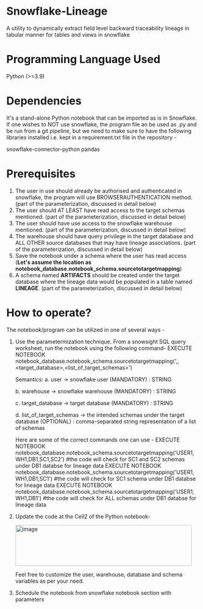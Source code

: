 # Snowflake-Lineage
A utility to dynamically extract field level backward traceability lineage in tabular manner for tables and views in snowflake 

# Programming Language Used
Python (>=3.9)

# Dependencies
It's a stand-alone Python notebook that can be imported as is in Snowflake. If one wishes to NOT use snowflake, the program file an be used as .py and be run from a git pipeline, but we need to make sure to have the following libraries installed i.e. kept in a requirement.txt file in the repository -

snowflake-connector-python
pandas

# Prerequisites
1. The user in use should already be authorised and authenticated in snowflake, the program will use BROWSERAUTHENTICATION method. (part of the parameterization, discussed in detail below)
2. The user should AT LEAST have read access to the target schemas mentioned. (part of the parameterization, discussed in detail below)
3. The user should have use access to the snowflake warehouse mentioned. (part of the parameterization, discussed in detail below)
4. The warehouse should have query privilege in the target database and ALL OTHER source databases that may have lineage associations. (part of the parameterization, discussed in detail below)
5. Save the notebook under a schema where the user has read access (**Let's assume the location as notebook_database.notebook_schema.sourcetotargetmapping**)
6. A schema named **ARTIFACTS** should be created under the target database where the lineage data would be populated in a table named **LINEAGE**. (part of the parameterization, discussed in detail below)

# How to operate?
The notebook/program can be utilized in one of several ways -

1. Use the parametermization technique. From a snowsight SQL query worksheet, run the notebook using the following command-
   EXECUTE NOTEBOOK notebook_database.notebook_schema.sourcetotargetmapping('<user>,<warehouse>,<target_database>,<list_of_target_schemas>')
   
   Semantics:
     a. user -> snowflake user (MANDATORY) : STRING
   
     b. warehouse -> snowflake warehouse (MANDATORY) : STRING
   
     c. target_database -> target database (MANDATORY) : STRING
   
     d. list_of_target_schemas -> the intended schemas under the target database (OPTIONAL) : comma-separated string representation of a list of schemas

   Here are some of the correct commands one can use -
   EXECUTE NOTEBOOK notebook_database.notebook_schema.sourcetotargetmapping('USER1,WH1,DB1,SC1,SC2') #the code will check for SC1 and SC2 schemas under DB1 databse for lineage data
   EXECUTE NOTEBOOK notebook_database.notebook_schema.sourcetotargetmapping('USER1,WH1,DB1,SC1') #the code will check for SC1 schema under DB1 databse for lineage data
   EXECUTE NOTEBOOK notebook_database.notebook_schema.sourcetotargetmapping('USER1,WH1,DB1') #the code will check for ALL schemas under DB1 databse for lineage data

3. Update the code at the Cell2 of the Python notebook-
   
   <img width="462" height="107" alt="image" src="https://github.com/user-attachments/assets/cef259cf-bf5c-4612-8b36-52d7420aaa40" />

   Feel free to customize the user, warehouse, database and schema variables as per your need.
  
4. Schedule the notebook from snowflake notebook section with parameters





